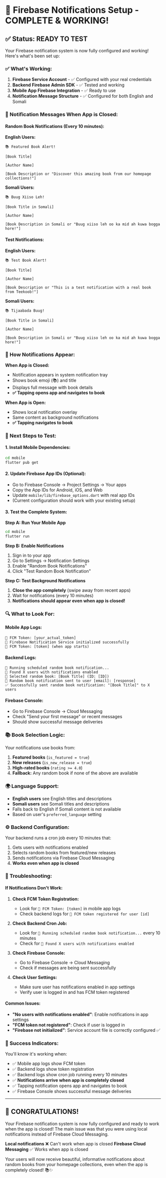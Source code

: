 # 🎉 Firebase Notifications Setup - COMPLETE & WORKING!

## ✅ **Status: READY TO TEST**

Your Firebase notification system is now fully configured and working! Here's what's been set up:

### **✅ What's Working:**

1. **Firebase Service Account** - ✅ Configured with your real credentials
2. **Backend Firebase Admin SDK** - ✅ Tested and working
3. **Mobile App Firebase Integration** - ✅ Ready to use
4. **Notification Message Structure** - ✅ Configured for both English and Somali

### **🔔 Notification Messages When App is Closed:**

#### **Random Book Notifications (Every 10 minutes):**

**English Users:**
```
📚 Featured Book Alert!

[Book Title]

[Author Name]

[Book Description or "Discover this amazing book from our homepage collections!"]
```

**Somali Users:**
```
📚 Buug Xiiso Leh!

[Book Title in Somali]

[Author Name]

[Book Description in Somali or "Buug xiiso leh oo ka mid ah kuwa bogga hore!"]
```

#### **Test Notifications:**

**English Users:**
```
📚 Test Book Alert!

[Book Title]

[Author Name]

[Book Description or "This is a test notification with a real book from Teekoob!"]
```

**Somali Users:**
```
📚 Tijaabada Buug!

[Book Title in Somali]

[Author Name]

[Book Description in Somali or "Buug xiiso leh oo ka mid ah kuwa bogga hore!"]
```

### **📱 How Notifications Appear:**

**When App is Closed:**
- Notification appears in system notification tray
- Shows book emoji (📚) and title
- Displays full message with book details
- **✅ Tapping opens app and navigates to book**

**When App is Open:**
- Shows local notification overlay
- Same content as background notifications
- **✅ Tapping navigates to book**

### **🚀 Next Steps to Test:**

#### **1. Install Mobile Dependencies:**
```bash
cd mobile
flutter pub get
```

#### **2. Update Firebase App IDs (Optional):**
- Go to Firebase Console → Project Settings → Your apps
- Copy the App IDs for Android, iOS, and Web
- Update `mobile/lib/firebase_options.dart` with real app IDs
- (Current configuration should work with your existing setup)

#### **3. Test the Complete System:**

**Step A: Run Your Mobile App**
```bash
cd mobile
flutter run
```

**Step B: Enable Notifications**
1. Sign in to your app
2. Go to Settings → Notification Settings
3. Enable "Random Book Notifications"
4. Click "Test Random Book Notification"

**Step C: Test Background Notifications**
1. **Close the app completely** (swipe away from recent apps)
2. Wait for notifications (every 10 minutes)
3. **Notifications should appear even when app is closed!**

### **🔍 What to Look For:**

#### **Mobile App Logs:**
```
🔔 FCM Token: [your_actual_token]
🔔 Firebase Notification Service initialized successfully
🔔 FCM Token: [token] (when app starts)
```

#### **Backend Logs:**
```
🔔 Running scheduled random book notification...
🔔 Found X users with notifications enabled
🔔 Selected random book: [Book Title] (ID: [ID])
🔔 Random book notification sent to user [email]: [response]
✅ Successfully sent random book notification: "[Book Title]" to X users
```

#### **Firebase Console:**
- Go to Firebase Console → Cloud Messaging
- Check "Send your first message" or recent messages
- Should show successful message deliveries

### **📚 Book Selection Logic:**

Your notifications use books from:
1. **Featured books** (`is_featured = true`)
2. **New releases** (`is_new_release = true`)
3. **High-rated books** (`rating >= 4.0`)
4. **Fallback:** Any random book if none of the above are available

### **🌍 Language Support:**

- **English users** see English titles and descriptions
- **Somali users** see Somali titles and descriptions
- Falls back to English if Somali content is not available
- Based on user's `preferred_language` setting

### **⚙️ Backend Configuration:**

Your backend runs a cron job every 10 minutes that:
1. Gets users with notifications enabled
2. Selects random books from featured/new releases
3. Sends notifications via Firebase Cloud Messaging
4. **Works even when app is closed**

### **🐛 Troubleshooting:**

#### **If Notifications Don't Work:**

1. **Check FCM Token Registration:**
   - Look for `🔔 FCM Token: [token]` in mobile app logs
   - Check backend logs for `🔔 FCM token registered for user [id]`

2. **Check Backend Cron Job:**
   - Look for `🔔 Running scheduled random book notification...` every 10 minutes
   - Check for `🔔 Found X users with notifications enabled`

3. **Check Firebase Console:**
   - Go to Firebase Console → Cloud Messaging
   - Check if messages are being sent successfully

4. **Check User Settings:**
   - Make sure user has notifications enabled in app settings
   - Verify user is logged in and has FCM token registered

#### **Common Issues:**

- **"No users with notifications enabled"**: Enable notifications in app settings
- **"FCM token not registered"**: Check if user is logged in
- **"Firebase not initialized"**: Service account file is correctly configured ✅

### **🎯 Success Indicators:**

You'll know it's working when:
- ✅ Mobile app logs show FCM token
- ✅ Backend logs show token registration
- ✅ Backend logs show cron job running every 10 minutes
- ✅ **Notifications arrive when app is completely closed**
- ✅ Tapping notification opens app and navigates to book
- ✅ Firebase Console shows successful message deliveries

---

## 🎉 **CONGRATULATIONS!**

Your Firebase notification system is now fully configured and ready to work when the app is closed! The main issue was that you were using local notifications instead of Firebase Cloud Messaging. 

**Local notifications** ❌ Can't work when app is closed
**Firebase Cloud Messaging** ✅ Works when app is closed

Your users will now receive beautiful, informative notifications about random books from your homepage collections, even when the app is completely closed! 📚✨
